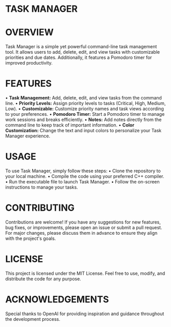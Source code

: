 # TASK MANAGER

# OVERVIEW
Task Manager is a simple yet powerful command-line task management tool. It allows users to add, delete, edit, and view tasks with customizable priorities and due dates. Additionally, it features a Pomodoro timer for improved productivity.

# FEATURES
• **Task Management:** Add, delete, edit, and view tasks from the command line.
• **Priority Levels:** Assign priority levels to tasks (Critical, High, Medium, Low).
• **Customizable:** Customize priority names and task views according to your preferences.
• **Pomodoro Timer:** Start a Pomodoro timer to manage work sessions and breaks efficiently.
• **Notes:** Add notes directly from the command line to keep track of important information.
• **Color Customization:** Change the text and input colors to personalize your Task Manager experience.

# USAGE
To use Task Manager, simply follow these steps:
• Clone the repository to your local machine.
• Compile the code using your preferred C++ compiler.
• Run the executable file to launch Task Manager.
• Follow the on-screen instructions to manage your tasks.

# CONTRIBUTING
Contributions are welcome! If you have any suggestions for new features, bug fixes, or improvements, please open an issue or submit a pull request. For major changes, please discuss them in advance to ensure they align with the project's goals.

# LICENSE
This project is licensed under the MIT License. Feel free to use, modify, and distribute the code for any purpose.

# ACKNOWLEDGEMENTS
Special thanks to OpenAI for providing inspiration and guidance throughout the development process.
